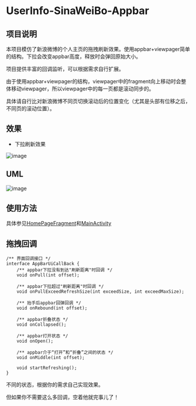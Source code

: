 # UserInfo-SinaWeiBo-Appbar
## 项目说明
本项目模仿了新浪微博的个人主页的拖拽刷新效果。使用appbar+viewpager简单的结构。下拉会改变appbar高度，释放时会弹回原始大小。

项目提供丰富的回调监听，可以根据需求自行扩展。

由于使用appbar+viewpager的结构，viewpager中的fragment向上移动时会整体移动viewpager，所以viewpager中的每一页都是滚动同步的。

具体请自行比对新浪微博不同页切换滚动后的位置变化（尤其是头部有位移之后，不同页的滚动位置）。
## 效果
- 下拉刷新效果

![image]()

## UML
![image]()

## 使用方法

具体参见[HomePageFragment](http://note.youdao.com/)和[MainActivity](http://note.youdao.com/)

## 拖拽回调


```
/** 界面回调接口 */
interface AppBarUiCallBack {
    /** appbar下拉没有到达"刷新距离"时回调 */
    void onPull(int offset);
    
    /** appbar下拉超过"刷新距离"时回调 */
    void onPullExceedRefreshSize(int exceedSize, int exceedMaxSize);
    
    /** 抬手后appbar回弹回调 */
    void onRebound(int offset);
    
    /** appbar折叠状态 */
    void onCollapsed();
    
    /** appbar打开状态 */
    void onOpen();
    
    /** appbar介于“打开”和“折叠”之间的状态 */
    void onMiddle(int offset);
    
    void startRefreshing();
}
```
不同的状态，根据你的需求自己实现效果。

但如果你不需要这么多回调，空着他就完事儿了！

